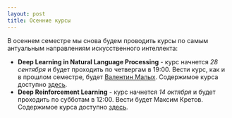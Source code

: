 ```yaml
---
layout: post
title: Осенние курсы
---
```


В осеннем семестре мы снова будем проводить курсы по самым антуальным направлениям искусственного интеллекта:

* __Deep Learning in Natural Language Processing__ - курс начнется _28 сентября_ и будет проходить по четвергам в 19:00. Вести курс, как и в прошлом семестре, будет [Валентин Малых](http://val.maly.hk). Содержимое курса доступно [здесь](/NLP/).
* __Deep Reinforcement Learning__ - курс начнется _14 октября_ и будет проходить по субботам в 12:00. Вести будет Максим Кретов. Содержимое курса доступно [здесь](/RL/).
